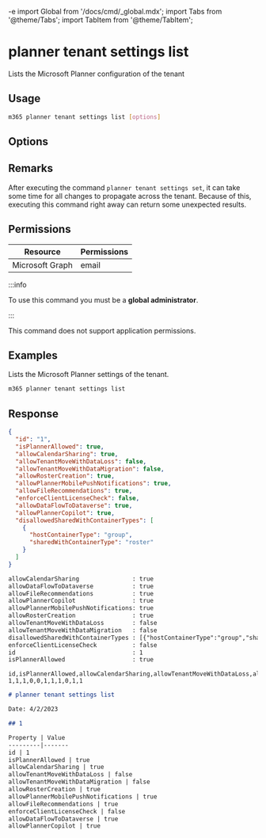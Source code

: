 -e <!-- DISCLAIMER: All secrets, passwords, and sensitive values in this document are examples only and not real credentials. -->
import Global from '/docs/cmd/_global.mdx';
import Tabs from '@theme/Tabs';
import TabItem from '@theme/TabItem';

# planner tenant settings list

Lists the Microsoft Planner configuration of the tenant

## Usage

```sh
m365 planner tenant settings list [options]
```

## Options

<Global />

## Remarks

After executing the command `planner tenant settings set`, it can take some time for all changes to propagate across the tenant. Because of this, executing this command right away can return some unexpected results.

## Permissions

<Tabs>
  <TabItem value="Delegated">

  | Resource        | Permissions |
  |-----------------|-------------|
  | Microsoft Graph | email       |

  :::info

  To use this command you must be a **global administrator**.

  :::

  </TabItem>
  <TabItem value="Application">

  This command does not support application permissions.

  </TabItem>
</Tabs>

## Examples

Lists the Microsoft Planner settings of the tenant.

```sh
m365 planner tenant settings list
```

## Response

<Tabs>
  <TabItem value="JSON">

  ```json
  {
    "id": "1",
    "isPlannerAllowed": true,
    "allowCalendarSharing": true,
    "allowTenantMoveWithDataLoss": false,
    "allowTenantMoveWithDataMigration": false,
    "allowRosterCreation": true,
    "allowPlannerMobilePushNotifications": true,
    "allowFileRecommendations": true,
    "enforceClientLicenseCheck": false,
    "allowDataFlowToDataverse": true,
    "allowPlannerCopilot": true,
    "disallowedSharedWithContainerTypes": [
      {
        "hostContainerType": "group",
        "sharedWithContainerType": "roster"
      }
    ]
  }
  ```

  </TabItem>
  <TabItem value="Text">

  ```txt
  allowCalendarSharing               : true
  allowDataFlowToDataverse           : true
  allowFileRecommendations           : true
  allowPlannerCopilot                : true
  allowPlannerMobilePushNotifications: true
  allowRosterCreation                : true
  allowTenantMoveWithDataLoss        : false
  allowTenantMoveWithDataMigration   : false
  disallowedSharedWithContainerTypes : [{"hostContainerType":"group","sharedWithContainerType":"roster"}]
  enforceClientLicenseCheck          : false
  id                                 : 1
  isPlannerAllowed                   : true
  ```

  </TabItem>
  <TabItem value="CSV">

  ```csv
  id,isPlannerAllowed,allowCalendarSharing,allowTenantMoveWithDataLoss,allowTenantMoveWithDataMigration,allowRosterCreation,allowPlannerMobilePushNotifications,allowFileRecommendations,enforceClientLicenseCheck,allowDataFlowToDataverse,allowPlannerCopilot
  1,1,1,0,0,1,1,1,0,1,1
  ```

  </TabItem>
  <TabItem value="Markdown">

  ```md
  # planner tenant settings list

  Date: 4/2/2023

  ## 1

  Property | Value
  ---------|-------
  id | 1
  isPlannerAllowed | true
  allowCalendarSharing | true
  allowTenantMoveWithDataLoss | false
  allowTenantMoveWithDataMigration | false
  allowRosterCreation | true
  allowPlannerMobilePushNotifications | true
  allowFileRecommendations | true
  enforceClientLicenseCheck | false
  allowDataFlowToDataverse | true
  allowPlannerCopilot | true
  ```

  </TabItem>
</Tabs>
